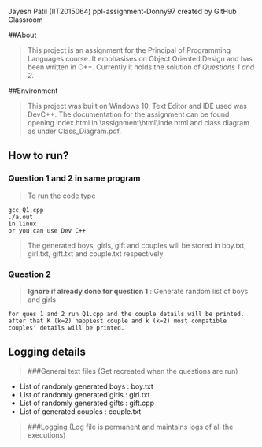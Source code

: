 Jayesh Patil (IIT2015064)
ppl-assignment-Donny97 created by GitHub Classroom

##About

>This project is an assignment for the Principal of Programming Languages course. It emphasises on Object Oriented Design and has been written in C++. Currently it holds the solution of *Questions 1 and 2.*

##Environment
>This project was built on  Windows 10, Text Editor and IDE used was DevC++.
The documentation for the assignment can be found opening index.html in \assignment\html\inde.html and class diagram as under Class_Diagram.pdf.

## How to run?


### Question 1 and 2 in same program
>To run the code type
```
gcc Q1.cpp 
./a.out
in linux
or you can use Dev C++
```
>The generated boys, girls, gift and couples will be stored in boy.txt, girl.txt, gift.txt and couple.txt respectively
  
### Question 2
>**Ignore if already done for question 1** : Generate random list of boys and girls
```
for ques 1 and 2 run Q1.cpp and the couple details will be printed.
after that K (k=2) happiest couple and k (k=2) most compatible couples' details will be printed.
```

## Logging details
> ###General text files (Get recreated when the questions are run)
  * List of randomly generated boys : boy.txt
  * List of randomly generated girls : girl.txt
  * List of randomly generated gifts : gift.cpp
  * List of generated couples : couple.txt
 >###Logging (Log file is permanent and maintains logs of all the executions)

 

